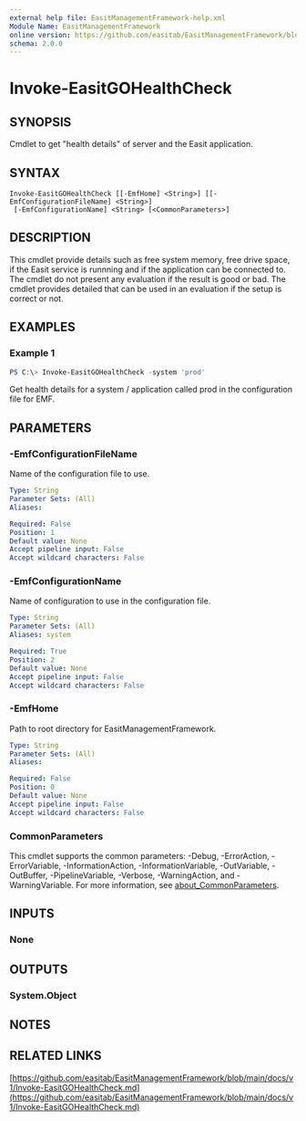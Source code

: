 ```yaml
---
external help file: EasitManagementFramework-help.xml
Module Name: EasitManagementFramework
online version: https://github.com/easitab/EasitManagementFramework/blob/development/docs/v1/Invoke-EasitGOHealthCheck.md
schema: 2.0.0
---
```


# Invoke-EasitGOHealthCheck

## SYNOPSIS

Cmdlet to get "health details" of server and the Easit application.

## SYNTAX

```
Invoke-EasitGOHealthCheck [[-EmfHome] <String>] [[-EmfConfigurationFileName] <String>]
 [-EmfConfigurationName] <String> [<CommonParameters>]
```

## DESCRIPTION

This cmdlet provide details such as free system memory, free drive space, if the Easit service is runnning and if the application can be connected to. The cmdlet do not present any evaluation if the result is good or bad. The cmdlet provides detailed that can be used in an evaluation if the setup is correct or not.

## EXAMPLES

### Example 1

```powershell
PS C:\> Invoke-EasitGOHealthCheck -system 'prod'
```

Get health details for a system / application called prod in the configuration file for EMF. 

## PARAMETERS

### -EmfConfigurationFileName

Name of the configuration file to use.

```yaml
Type: String
Parameter Sets: (All)
Aliases:

Required: False
Position: 1
Default value: None
Accept pipeline input: False
Accept wildcard characters: False
```

### -EmfConfigurationName

Name of configuration to use in the configuration file.

```yaml
Type: String
Parameter Sets: (All)
Aliases: system

Required: True
Position: 2
Default value: None
Accept pipeline input: False
Accept wildcard characters: False
```

### -EmfHome

Path to root directory for EasitManagementFramework.

```yaml
Type: String
Parameter Sets: (All)
Aliases:

Required: False
Position: 0
Default value: None
Accept pipeline input: False
Accept wildcard characters: False
```

### CommonParameters
This cmdlet supports the common parameters: -Debug, -ErrorAction, -ErrorVariable, -InformationAction, -InformationVariable, -OutVariable, -OutBuffer, -PipelineVariable, -Verbose, -WarningAction, and -WarningVariable. For more information, see [about_CommonParameters](http://go.microsoft.com/fwlink/?LinkID=113216).

## INPUTS

### None
## OUTPUTS

### System.Object
## NOTES

## RELATED LINKS

[https://github.com/easitab/EasitManagementFramework/blob/main/docs/v1/Invoke-EasitGOHealthCheck.md](https://github.com/easitab/EasitManagementFramework/blob/main/docs/v1/Invoke-EasitGOHealthCheck.md)

